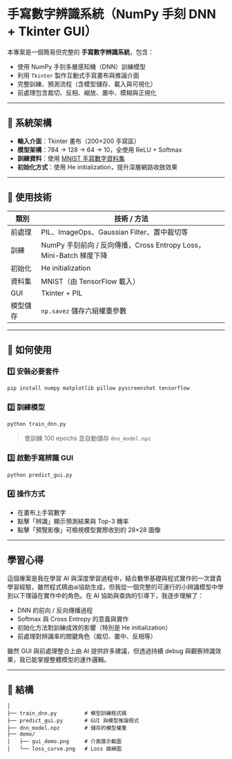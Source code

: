 # 手寫數字辨識系統（NumPy 手刻 DNN + Tkinter GUI）

本專案是一個簡易但完整的 **手寫數字辨識系統**，包含：

- 使用 NumPy 手刻多層感知機（DNN）訓練模型
- 利用 `Tkinter` 製作互動式手寫畫布與推論介面
- 完整訓練、預測流程（含模型儲存、載入與可視化）
- 前處理包含裁切、反相、縮放、置中、模糊與正規化

---

## 📌 系統架構

- **輸入介面**：Tkinter 畫布（200×200 手寫區）
- **模型架構**：784 → 128 → 64 → 10，全使用 ReLU + Softmax
- **訓練資料**：使用 [MNIST 手寫數字資料集](http://yann.lecun.com/exdb/mnist/)
- **初始化方式**：使用 He initialization，提升深層網路收斂效果

---

## 🔧 使用技術

| 類別       | 技術 / 方法                     |
|------------|----------------------------------|
| 前處理     | PIL、ImageOps、Gaussian Filter、置中裁切等 |
| 訓練       | NumPy 手刻前向 / 反向傳播，Cross Entropy Loss，Mini-Batch 梯度下降 |
| 初始化     | He initialization               |
| 資料集     | MNIST（由 TensorFlow 載入）       |
| GUI        | Tkinter + PIL                   |
| 模型儲存   | `np.savez` 儲存六組權重參數        |

---

## 🚀 如何使用

### 1️⃣ 安裝必要套件
```bash
pip install numpy matplotlib pillow pyscreenshot tensorflow
```

### 2️⃣ 訓練模型
```bash
python train_dnn.py
```
> 會訓練 100 epochs 並自動儲存 `dnn_model.npz`

### 3️⃣ 啟動手寫辨識 GUI
```bash
python predict_gui.py
```

### 4️⃣ 操作方式
- 在畫布上手寫數字
- 點擊「辨識」顯示預測結果與 Top-3 機率
- 點擊「預覽影像」可檢視模型實際收到的 28×28 圖像

---

## 學習心得

這個專案是我在學習 AI 與深度學習過程中，結合數學基礎與程式實作的一次寶貴學習經驗，雖然程式碼由ai協助生成，但我從一個完整的可運行的小辨識模型中學到以下理論在實作中的角色。在 AI 協助與查詢的引導下，我逐步理解了：

- DNN 的前向 / 反向傳播過程
- Softmax 與 Cross Entropy 的意義與實作
- 初始化方法對訓練成效的影響（特別是 He initialization）
- 前處理對辨識率的關鍵角色（裁切、置中、反相等）

雖然 GUI 與前處理整合上由 AI 提供許多建議，但透過持續 debug 與觀察辨識效果，我已能掌握整體模型的運作邏輯。

---

## 📁 結構

```
│
├── train_dnn.py         # 模型訓練程式碼
├── predict_gui.py       # GUI 與模型推論程式
├── dnn_model.npz        # 儲存的模型權重
├── demo/
│   ├── gui_demo.png     # 介面展示截圖
│   └── loss_curve.png   # Loss 曲線圖
```

